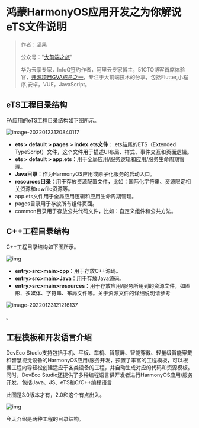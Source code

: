 # 鸿蒙HarmonyOS应用开发之为你解说eTS文件说明



> 作者：坚果
>
> 公众号："[大前端之旅](https://mp.weixin.qq.com/s/aJvihD4dzEJyOV3q6_Zeng)"
>
> 华为云享专家，InfoQ签约作者，阿里云专家博主，51CTO博客首席体验官，[开源项目GVA成员之一](https://www.gin-vue-admin.com/)，专注于大前端技术的分享，包括Flutter,小程序,安卓，VUE，JavaScript。



## eTS工程目录结构



FA应用的eTS工程目录结构如下图所示。

![image-20220123120840117](https://luckly007.oss-cn-beijing.aliyuncs.com/images/image-20220123120840117.png)

- **ets > default > pages > index.ets文件**：.ets结尾的ETS（Extended TypeScript）文件，这个文件用于描述UI布局、样式、事件交互和页面逻辑。
- **ets > default > app.ets**：用于全局应用/服务逻辑和应用/服务生命周期管理。
- **Java目录**：作为HarmonyOS应用或原子化服务的启动入口。
- **resources目录**：用于存放资源配置文件，比如：国际化字符串、资源限定相关资源和rawfile资源等。
- app.ets文件用于全局应用逻辑和应用生命周期管理。
- pages目录用于存放所有组件页面。
- common目录用于存放公共代码文件，比如：自定义组件和公共方法。

## C++工程目录结构

C++工程目录结构如下图所示。

![img](https://alliance-communityfile-drcn.dbankcdn.com/FileServer/getFile/cmtyPub/011/111/111/0000000000011111111.20220117180405.99226946374907804552405164419679:50530117023205:2800:689020CC3DD023543B08F3DC4F084BDB32AE24DF4360D27EA3E60F7DD354DCF4.png?needInitFileName=true?needInitFileName=true)

- **entry>src>main>cpp**：用于存放C++源码。
- **entry>src>main>Java**：用于存放Java源码。
- **entry>src>main>resources**：用于存放应用/服务所用到的资源文件，如图形、多媒体、字符串、布局文件等。关于资源文件的详细说明请参考

![image-20220123121216137](https://luckly007.oss-cn-beijing.aliyuncs.com/images/image-20220123121216137.png)

。

## 工程模板和开发语言介绍

DevEco Studio支持包括手机、平板、车机、智慧屏、智能穿戴、轻量级智能穿戴和智慧视觉设备的HarmonyOS应用/服务开发，预置了丰富的工程模板，可以根据工程向导轻松创建适应于各类设备的工程，并自动生成对应的代码和资源模板。同时，DevEco Studio还提供了多种编程语言供开发者进行HarmonyOS应用/服务开发，包括Java、JS、eTS和C/C++编程语言

此图是3.0版本才有，2.0和这个有点出入。

![img](https://alliance-communityfile-drcn.dbankcdn.com/FileServer/getFile/cmtyPub/011/111/111/0000000000011111111.20220117180405.57714438871501546266605577887707:50530117023205:2800:04741133DD1864907BAFAE497102012DC6261A0F29954E979CE445CE050DDA30.png?needInitFileName=true?needInitFileName=true)

今天介绍是两种工程的目录结构。